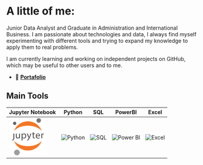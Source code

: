 # A little of me:
Junior Data Analyst and Graduate in Administration and International Business. I am passionate about technologies and data, I always find myself experimenting with different tools and trying to expand my knowledge to apply them to real problems.

I am currently learning and working on independent projects on GitHub, which may be useful to other users and to me.

- 📂 **[Portafolio](https://github.com/DanielCortez94?tab=repositories)**

## Main Tools

| Jupyter Notebook | Python | SQL | PowerBI | Excel |
|-------------------|--------|-----|---------|-------|
| <img src="https://raw.githubusercontent.com/github/explore/main/topics/jupyter-notebook/jupyter-notebook.png" alt="Jupyter" width="100"> | <img src="https://img.icons8.com/color/48/000000/python.png" alt="Python" width="100"> |  <img src="https://img.icons8.com/ios-filled/50/000000/database.png" alt="SQL" width="100">     | <img src="https://img.icons8.com/color/48/000000/power-bi.png" alt="Power BI" width="100"> |  <img src="https://img.icons8.com/color/48/000000/microsoft-excel-2019.png" alt="Excel" width="100"> |


